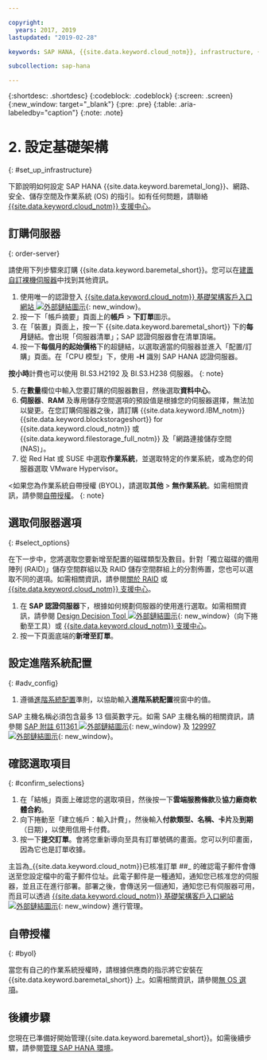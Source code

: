 ```yaml
---

copyright:
  years: 2017, 2019
lastupdated: "2019-02-28"

keywords: SAP HANA, {{site.data.keyword.cloud_notm}}, infrastructure, {{site.data.keyword.baremetal_short}}, SAP-certified infrastructure, deployment, BYOL,

subcollection: sap-hana

---
```


{:shortdesc: .shortdesc}
{:codeblock: .codeblock}
{:screen: .screen}
{:new_window: target="_blank"}
{:pre: .pre}
{:table: .aria-labeledby="caption"}
{:note: .note}

# 2. 設定基礎架構
{: #set_up_infrastructure}

下節說明如何設定 SAP HANA {{site.data.keyword.baremetal_long}}、網路、安全、儲存空間及作業系統 (OS) 的指引。如有任何問題，請聯絡 [{{site.data.keyword.cloud_notm}} 支援中心](/docs/get-support?topic=get-support-getting-customer-support#getting-customer-support)。

## 訂購伺服器
{: order-server}

請使用下列步驟來訂購 {{site.data.keyword.baremetal_short}}。您可以在[建置自訂裸機伺服器](/docs/bare-metal?topic=bare-metal-ordering-baremetal-server#ordering-baremetal-server)中找到其他資訊。

1. 使用唯一的認證登入 [{{site.data.keyword.cloud_notm}} 基礎架構客戶入口網站 ![外部鏈結圖示](../../icons/launch-glyph.svg "外部鏈結圖示")](https://control.softlayer.com){: new_window}。
2. 按一下「帳戶摘要」頁面上的**帳戶** > **下訂單**圖示。
3. 在「裝置」頁面上，按一下 {{site.data.keyword.baremetal_short}} 下的**每月**鏈結。會出現「伺服器清單」；SAP 認證伺服器會在清單頂端。
4. 按一下**每個月的起始價格**下的超鏈結，以選取適當的伺服器並進入「配置/訂購」頁面。在「CPU 模型」下，使用 **-H** 識別 SAP HANA 認證伺服器。  

**按小時**計費也可以使用 BI.S3.H2192 及 BI.S3.H238 伺服器。
{: note}

5. 在**數量**欄位中輸入您要訂購的伺服器數目，然後選取**資料中心**。
6. **伺服器**、**RAM** 及專用儲存空間選項的預設值是根據您的伺服器選擇，無法加以變更。在您訂購伺服器之後，請訂購 {{site.data.keyword.IBM_notm}} {{site.data.keyword.blockstorageshort}} for {{site.data.keyword.cloud_notm}} 或 {{site.data.keyword.filestorage_full_notm}} 及「網路連接儲存空間 (NAS)」。
7. 從 Red Hat 或 SUSE 中選取**作業系統**，並選取特定的作業系統，或為您的伺服器選取 VMware Hypervisor。

<如果您為作業系統自帶授權 (BYOL)，請選取**其他** > **無作業系統**。如需相關資訊，請參閱[自帶授權](#byol)。
{: note}

## 選取伺服器選項
{: #select_options}

在下一步中，您將選取您要新增至配置的磁碟類型及數目。針對「獨立磁碟的備用陣列 (RAID)」儲存空間群組以及 RAID 儲存空間群組上的分割佈置，您也可以選取不同的選項。如需相關資訊，請參閱[關於 RAID](/docs/bare-metal?topic=bare-metal-about-raid#about-raid) 或 [{{site.data.keyword.cloud_notm}} 支援中心](/docs/get-support?topic=get-support-getting-customer-support#getting-customer-support)。

1. 在 **SAP 認證伺服器**下，根據如何規劃伺服器的使用進行選取。如需相關資訊，請參閱 [Design Decision Tool ![外部鏈結圖示](../../icons/launch-glyph.svg "外部鏈結圖示")](https://github.com/ibm-cloud-architecture/infrastructure-design-decision-tool){: new_window}（向下捲動至工具）或 [{{site.data.keyword.cloud_notm}} 支援中心](/docs/get-support?topic=get-support-getting-customer-support#getting-customer-support)。
2. 按一下頁面底端的**新增至訂單**。

## 設定進階系統配置
{: #adv_config}

1. 遵循[進階系統配置](/docs/bare-metal?topic=bare-metal-ordering-baremetal-server#ordering-baremetal-server)準則，以協助輸入**進階系統配置**視窗中的值。

SAP 主機名稱必須包含最多 13 個英數字元。如需 SAP 主機名稱的相關資訊，請參閱 [SAP 附註 611361 ![外部鏈結圖示](../../icons/launch-glyph.svg "外部鏈結圖示")](https://launchpad.support.sap.com/#/611361){: new_window} 及 [129997 ![外部鏈結圖示](../../icons/launch-glyph.svg "外部鏈結圖示")](https://launchpad.support.sap.com/#/129997){: new_window}。

## 確認選取項目
{: #confirm_selections}

1. 在「結帳」頁面上確認您的選取項目，然後按一下**雲端服務條款**及**協力廠商軟體合約**。
2. 向下捲動至「建立帳戶：輸入計費」，然後輸入**付款類型、名稱、卡片**及**到期**（日期），以使用信用卡付費。
3. 按一下**提交訂單**。會將您重新導向至具有訂單號碼的畫面。您可以列印畫面，因為它也是訂單收據。

主旨為_{{site.data.keyword.cloud_notm}}已核准訂單 ##_ 的確認電子郵件會傳送至您設定檔中的電子郵件位址。此電子郵件是一種通知，通知您已核准您的伺服器，並且正在進行部署。部署之後，會傳送另一個通知，通知您已有伺服器可用，而且可以透過 [{{site.data.keyword.cloud_notm}} 基礎架構客戶入口網站 ![外部鏈結圖示](../../icons/launch-glyph.svg "外部鏈結圖示")](https://control.softlayer.com){: new_window} 進行管理。

## 自帶授權
{: #byol}

當您有自己的作業系統授權時，請根據供應商的指示將它安裝在 {{site.data.keyword.baremetal_short}} 上。如需相關資訊，請參閱[無 OS 選項](/docs/bare-metal?topic=bare-metal-how-to-install-an-operating-system-on-a-no-os-server-#bm-no-os)。

## 後續步驟

您現在已準備好開始管理{{site.data.keyword.baremetal_short}}。如需後續步驟，請參閱[管理 SAP HANA 環境](/docs/infrastructure/sap-hana?topic=sap-hana-manage_environment#manage_environment)。
